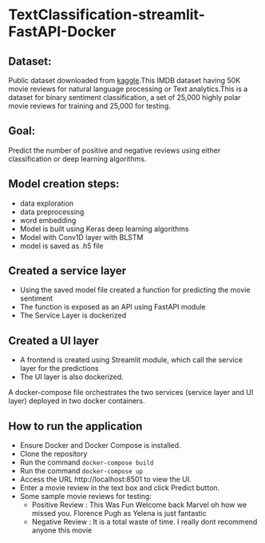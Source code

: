 # TextClassification-streamlit-FastAPI-Docker

## Dataset:
Public dataset downloaded from [kaggle](https://www.kaggle.com/lakshmi25npathi/imdb-dataset-of-50k-movie-reviews).This IMDB dataset having 50K movie reviews for natural language processing or Text analytics.This is a dataset for binary sentiment classification, a set of 25,000 highly polar movie reviews for training and 25,000 for testing.

## Goal:
Predict the number of positive and negative reviews using either classification or deep learning algorithms.

## Model creation steps:  
- data exploration
- data preprocessing
- word embedding 
- Model is built using Keras deep learning algorithms 
- Model with Conv1D layer with BLSTM
- model is saved as .h5 file


## Created a service layer
- Using the saved model file created a function for predicting the movie sentiment
- The function is exposed as an API using FastAPI module
- The Service Layer is dockerized

## Created a UI layer
- A frontend is created using Streamlit module, which call the service layer for the predictions
- The UI layer is also dockerized.

A docker-compose file orchestrates the two services (service layer and UI layer) deployed in two docker containers.

## How to run the application
- Ensure Docker and Docker Compose is installed.
- Clone the repository
- Run the command `docker-compose build`
- Run the command `docker-compose up`
- Access the URL http://localhost:8501 to view the UI.
- Enter a movie review in the text box and click Predict button.
- Some sample movie reviews for testing:
    -  Positive Review : This Was Fun Welcome back Marvel oh how we missed you. Florence Pugh as Yelena is just fantastic
    -  Negative Review : It is a total waste of time. I really dont recommend anyone this movie
